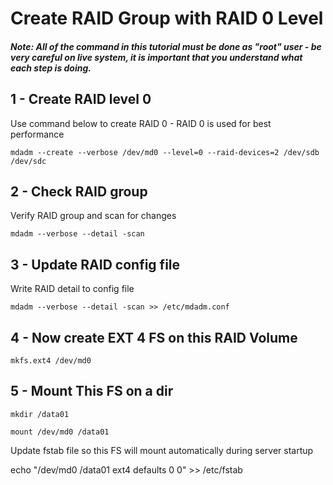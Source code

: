# Create RAID Group with RAID 0 Level

##### *Note: All of the command in this tutorial must be done as "root" user - be very careful on live system, it is important that you understand what each step is doing.*

## 1 - Create RAID level 0

Use command below to create RAID 0 - RAID 0 is used for best performance

```
mdadm --create --verbose /dev/md0 --level=0 --raid-devices=2 /dev/sdb /dev/sdc
```


## 2 - Check RAID group

Verify RAID group and scan for changes

```
mdadm --verbose --detail -scan
```


## 3 - Update RAID config file

Write RAID detail to config file

```
mdadm --verbose --detail -scan >> /etc/mdadm.conf
```


## 4 - Now create EXT 4 FS on this RAID Volume

```
mkfs.ext4 /dev/md0
```

## 5 - Mount This FS on a dir

```
mkdir /data01

mount /dev/md0 /data01
```

Update fstab file so this FS will mount automatically during server startup

echo "/dev/md0 /data01 ext4 defaults 0 0" >> /etc/fstab
